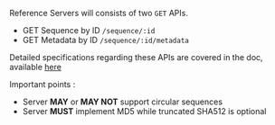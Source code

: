 Reference Servers will consists of two `GET` APIs.

 * GET Sequence by ID `/sequence/:id`  
 * GET Metadata by ID `/sequence/:id/metadata`

Detailed specifications regarding these APIs are covered in the doc, available [here](https://docs.google.com/document/d/1q2ZE9YewJTpaqQg82Nrz_jVy8KsDpKoG1T8RvCAAsbI/edit)

Important points :

 * Server **MAY** or **MAY NOT** support circular sequences
 * Server **MUST** implement MD5 while truncated SHA512 is optional





<!-- ## Get sequence by ID

The primary method for accessing specified sequence data. We can also query a sub-sequence either by using query params ```start``` and ```end``` or by using ```Range``` header in http request.

**URL** : `/sequence/:id`

**Method** : `GET`  

**Auth Required** : YES  

**Default Encoding** : text  
````
Content-type: text/vnd.ga4gh.seq.v1.0.0+plain
````  
Unless negotiated with the client and allowed by the server  

#### URL params

| Name        | Type           | Description  |
| :-------------: |:-------------:|:-----:|
| `id`      | `String` | **Required** A string specifying the sequence to be returned. The identifier shall be a checksum derived from the sequence using one of the supported checksum algorithms, or an alias for the sequence supported by the server. You can have a look at checksum algrorithm currently in use [here](checksum.md) |




#### Query params
| Name        | Type           | Description  |
| :-------------: |:-------------:|:-----:|
| `start`      | `32bit-unsigned-integer` | The start position of the range on the sequence, 0-based, inclusive. |
| `end`      | `32bit-unsigned-integer`     |  The end position of the range on the sequence, 0-based, exclusive.  |



#### Request Headers
**Range** (optional)  
[RFC 7233](https://tools.ietf.org/html/rfc7233). Current spec doesn't allow multiple parts as specified in rfc.  
0-based inclusive of start and end bytes specified. A brief description of how to use Range header can be found [here](range.md)

**Accept** (optional)  
Defaults to text/plain, unless negotiated with the client and supported by the server.

**_Note_**  
Reference servers **MAY** or **MAY NOT** support circular chromosomes.  
Reference servers **MAY** or **MAY NOT** support other encodings/media types.

**Errors**  
First line of check for any error prone request can be
 * Unauthorized `401`
 * Not found `404`
 * Unsupported Media Type `415`  


 These errors will remain regardless of type of chromosome queried or type of request (ranged or non-ranged). Other specific errors will be covered in concerned sections

As specified above servers can be queried for sub-sequence (using start/end or Range) as well as full sequence.  
Examples of API calls
 * [Non-Ranged Queries](non_ranged_queries.md)
 * [Ranged Queries](ranged_queries.md) -->
